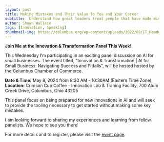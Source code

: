 ```yaml
---
layout: post
title: Making Mistakes and Their Value To You and Your Career
subtitle:  Understand how great leaders treat people that have made mistakes and on having the space to make mistakes is important.
author: Shawn Wallace
tags: [Innovation, Speaking]
thumbnail-img: https://columbus.org/wp-content/uploads/2022/08/IT_Header-1536x384.png
---
```


**Join Me at the Innovation & Transformation Panel This Week!**

This Wednesday I'm participating in an exciting panel discussion on AI for small businesses. The event titled, "Innovation & Transformation | AI for Small Business: Navigating Success and Pitfalls", will be hosted hosted by the Columbus Chamber of Commerce.



**Date & Time:** May 8, 2024 from 8:30 AM - 10:30AM (Eastern Time Zone)
**Location:** Crimson Cup Coffee - Innovation Lab & Traning Facility, 700 Alum Creek Drive, Columbus, Ohio 43205

This panel focus on being prepared for new innovations in AI and will seek to provide the tooling necessary to get started without making some key mistakes.

I am looking forward to sharing my experiences and learning from fellow panelists. We hope to see you there!

For more details and to register, please visit the [event page](https://columbus.org/events/innovation-transformation/).
